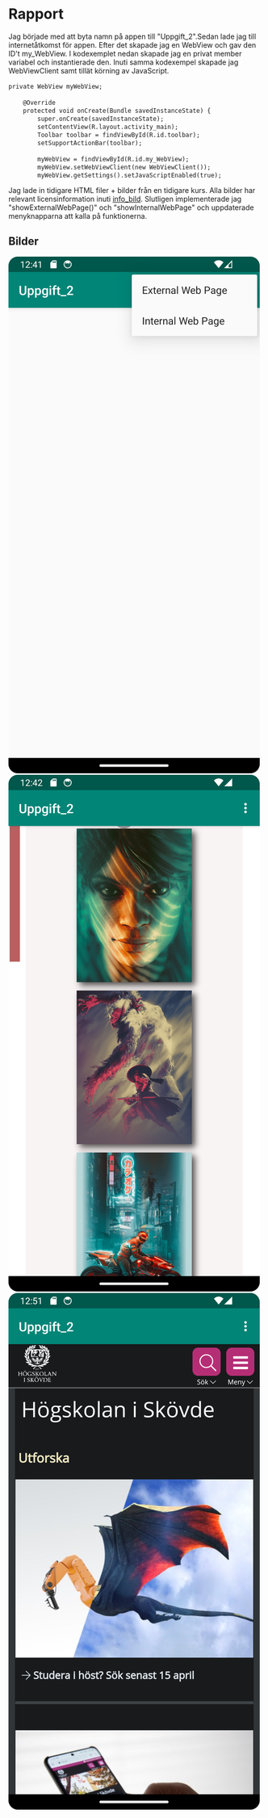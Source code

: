 
# Rapport
Jag började med att byta namn på appen till "Uppgift_2".Sedan lade jag till internetåtkomst för appen. Efter det skapade jag en WebView och gav den ID't my_WebView.
I kodexemplet nedan skapade jag en privat member variabel och instantierade den. Inuti samma kodexempel skapade jag WebViewClient samt tillät körning av JavaScript.
```
private WebView myWebView;

    @Override
    protected void onCreate(Bundle savedInstanceState) {
        super.onCreate(savedInstanceState);
        setContentView(R.layout.activity_main);
        Toolbar toolbar = findViewById(R.id.toolbar);
        setSupportActionBar(toolbar);

        myWebView = findViewById(R.id.my_WebView);
        myWebView.setWebViewClient(new WebViewClient());
        myWebView.getSettings().setJavaScriptEnabled(true);
```
Jag lade in tidigare HTML filer + bilder från en tidigare kurs. Alla bilder har relevant licensinformation inuti [info_bild](app/src/main/assets/info_bild).
Slutligen implementerade jag "showExternalWebPage()" och "showInternalWebPage" och uppdaterade menyknapparna att kalla på funktionerna.

## Bilder
![Screenshot_20240412_143738.png](Screenshot_20240412_143738.png)
![screenshot_internal_webpage.png](screenshot_internal_webpage.png)
![screenshot_external_webpage.png](screenshot_external_webpage.png)
